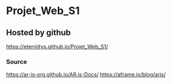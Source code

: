 # Projet_Web_S1

## Hosted by github
https://eterniitys.github.io/Projet_Web_S1/


### Source

https://ar-js-org.github.io/AR.js-Docs/
https://aframe.io/blog/arjs/
